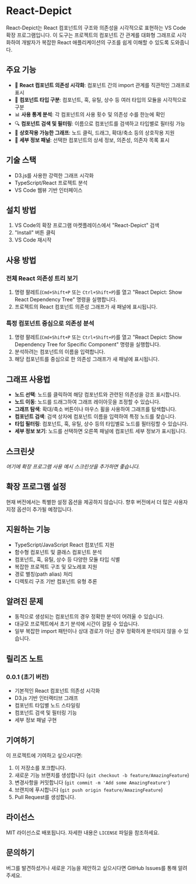 # React-Depict

React-Depict는 React 컴포넌트의 구조와 의존성을 시각적으로 표현하는 VS Code 확장 프로그램입니다. 이 도구는 프로젝트의 컴포넌트 간 관계를 대화형 그래프로 시각화하여 개발자가 복잡한 React 애플리케이션의 구조를 쉽게 이해할 수 있도록 도와줍니다.

## 주요 기능

- 🎯 **React 컴포넌트 의존성 시각화**: 컴포넌트 간의 import 관계를 직관적인 그래프로 표시
- 🔄 **컴포넌트 타입 구분**: 컴포넌트, 훅, 유틸, 상수 등 여러 타입의 모듈을 시각적으로 구분
- 📊 **사용 통계 분석**: 각 컴포넌트의 사용 횟수 및 의존성 수를 한눈에 확인
- 🔍 **컴포넌트 검색 및 필터링**: 이름으로 컴포넌트를 검색하고 타입별로 필터링 가능
- 🎨 **상호작용 가능한 그래프**: 노드 클릭, 드래그, 확대/축소 등의 상호작용 지원
- 📱 **세부 정보 패널**: 선택한 컴포넌트의 상세 정보, 의존성, 의존자 목록 표시

## 기술 스택

- D3.js를 사용한 강력한 그래프 시각화
- TypeScript/React 프로젝트 분석
- VS Code 웹뷰 기반 인터페이스

## 설치 방법

1. VS Code의 확장 프로그램 마켓플레이스에서 "React-Depict" 검색
2. "Install" 버튼 클릭
3. VS Code 재시작

## 사용 방법

### 전체 React 의존성 트리 보기

1. 명령 팔레트(`Cmd+Shift+P` 또는 `Ctrl+Shift+P`)를 열고 "React Depict: Show React Dependency Tree" 명령을 실행합니다.
2. 프로젝트의 React 컴포넌트 의존성 그래프가 새 패널에 표시됩니다.

### 특정 컴포넌트 중심으로 의존성 분석

1. 명령 팔레트(`Cmd+Shift+P` 또는 `Ctrl+Shift+P`)를 열고 "React Depict: Show Dependency Tree for Specific Component" 명령을 실행합니다.
2. 분석하려는 컴포넌트의 이름을 입력합니다.
3. 해당 컴포넌트를 중심으로 한 의존성 그래프가 새 패널에 표시됩니다.

## 그래프 사용법

- **노드 선택**: 노드를 클릭하여 해당 컴포넌트와 관련된 의존성을 강조 표시합니다.
- **노드 이동**: 노드를 드래그하여 그래프 레이아웃을 조정할 수 있습니다.
- **그래프 탐색**: 확대/축소 버튼이나 마우스 휠을 사용하여 그래프를 탐색합니다.
- **컴포넌트 검색**: 검색 상자에 컴포넌트 이름을 입력하여 특정 노드를 찾습니다.
- **타입 필터링**: 컴포넌트, 훅, 유틸, 상수 등의 타입별로 노드를 필터링할 수 있습니다.
- **세부 정보 보기**: 노드를 선택하면 오른쪽 패널에 컴포넌트 세부 정보가 표시됩니다.

## 스크린샷

_여기에 확장 프로그램 사용 예시 스크린샷을 추가하면 좋습니다._

## 확장 프로그램 설정

현재 버전에서는 특별한 설정 옵션을 제공하지 않습니다. 향후 버전에서 더 많은 사용자 지정 옵션이 추가될 예정입니다.

## 지원하는 기능

- TypeScript/JavaScript React 컴포넌트 지원
- 함수형 컴포넌트 및 클래스 컴포넌트 분석
- 컴포넌트, 훅, 유틸, 상수 등 다양한 모듈 타입 식별
- 복잡한 프로젝트 구조 및 모노레포 지원
- 경로 별칭(path alias) 처리
- 디렉토리 구조 기반 컴포넌트 유형 추론

## 알려진 문제

- 동적으로 생성되는 컴포넌트의 경우 정확한 분석이 어려울 수 있습니다.
- 대규모 프로젝트에서 초기 분석에 시간이 걸릴 수 있습니다.
- 일부 복잡한 import 패턴이나 상대 경로가 아닌 경우 정확하게 분석되지 않을 수 있습니다.

## 릴리즈 노트

### 0.0.1 (초기 버전)
- 기본적인 React 컴포넌트 의존성 시각화
- D3.js 기반 인터랙티브 그래프
- 컴포넌트 타입별 노드 스타일링
- 컴포넌트 검색 및 필터링 기능
- 세부 정보 패널 구현

## 기여하기

이 프로젝트에 기여하고 싶으시다면:

1. 이 저장소를 포크합니다.
2. 새로운 기능 브랜치를 생성합니다 (`git checkout -b feature/AmazingFeature`)
3. 변경사항을 커밋합니다 (`git commit -m 'Add some AmazingFeature'`)
4. 브랜치에 푸시합니다 (`git push origin feature/AmazingFeature`)
5. Pull Request를 생성합니다.

## 라이선스

MIT 라이선스로 배포됩니다. 자세한 내용은 `LICENSE` 파일을 참조하세요.

## 문의하기

버그를 발견하셨거나 새로운 기능을 제안하고 싶으시다면 GitHub Issues를 통해 알려주세요.